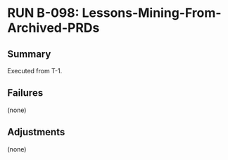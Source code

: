# RUN B-098: Lessons-Mining-From-Archived-PRDs
<!-- BACKLOG_ID: B-098 -->
<!-- FILE_TYPE: run -->
<!-- SLUG: Lessons-Mining-From-Archived-PRDs -->
<!-- ROADMAP_REFERENCE: 400_guides/400_project-overview.md -->

## Summary

Executed from T-1.

## Failures

(none)

## Adjustments

(none)
